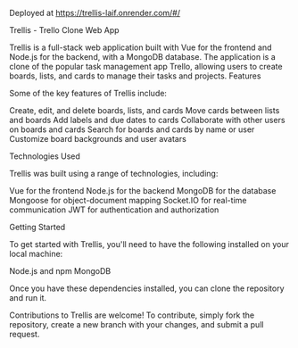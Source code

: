 

Deployed at https://trellis-laif.onrender.com/#/

Trellis - Trello Clone Web App

Trellis is a full-stack web application built with Vue for the frontend and Node.js for the backend, with a MongoDB database. The application is a clone of the popular task management app Trello, allowing users to create boards, lists, and cards to manage their tasks and projects. Features

Some of the key features of Trellis include:

Create, edit, and delete boards, lists, and cards
Move cards between lists and boards
Add labels and due dates to cards
Collaborate with other users on boards and cards
Search for boards and cards by name or user
Customize board backgrounds and user avatars

Technologies Used

Trellis was built using a range of technologies, including:

Vue for the frontend
Node.js for the backend
MongoDB for the database
Mongoose for object-document mapping
Socket.IO for real-time communication
JWT for authentication and authorization

Getting Started

To get started with Trellis, you'll need to have the following installed on your local machine:

Node.js and npm
MongoDB

Once you have these dependencies installed, you can clone the repository and run it.

Contributions to Trellis are welcome! To contribute, simply fork the repository, create a new branch with your changes, and submit a pull request.

